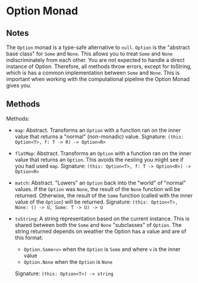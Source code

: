 # Option Monad

## Notes

The `Option` monad is a type-safe alternative to `null`.
`Option` is the "abstract base class" for `Some` and `None`.
This allows you to treat `Some` and `None` indiscriminately from each other.
You are not expected to handle a direct instance of Option.
Therefore, all methods throw errors, except for toString, which is has a common implementation between `Some` and `None`.
This is important when working with the computational pipeline the Option Monad gives you.

## Methods

Methods:

* `map`: Abstract. Transforms an `Option` with a function ran on the inner value that returns a "normal" (non-monadic) value.
Signature: `(this: Option<T>, f: T -> R) -> Option<R>`
* `flatMap`: Abstract. Transforms an `Option` with a function ran on the inner value that returns an `Option`. This avoids the nesting you might see if you had used `map`.
Signature: `(this: Option<T>, f: T -> Option<R>) -> Option<R>`
* `match`: Abstract. "Lowers" an `Option` back into the "world" of "normal" values. If the `Option` was `None`, the result of the `None` function will be returned. Otherwise, the result of the `Some` function (called with the inner value of the `Option`) will be returned.
Signature: `(this: Option<T>, None: () -> U, Some: T -> U) -> U`
* `toString`: A string representation based on the current instance. This is shared between both the `Some` and `None` "subclasses" of `Option`.
The string returned depends on weather the Option has a value and are of this format:
  * `Option.Some<v>` when the `Option` is `Some` and where `v` is the inner value
  * `Option.None` when the `Option` is `None`
  
  Signature: `(this: Option<T>) -> string`
